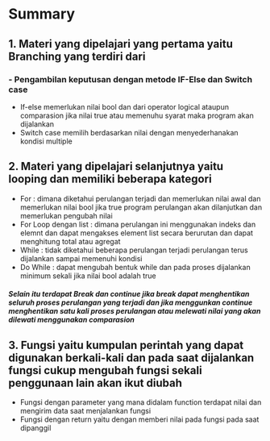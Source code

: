 # Summary

## 1. Materi yang dipelajari yang pertama yaitu Branching yang terdiri dari 
### - Pengambilan keputusan dengan metode IF-Else dan Switch case 
 - If-else memerlukan nilai bool dan dari operator logical ataupun comparasion jika nilai true atau memenuhu syarat  maka program akan dijalankan 
 - Switch case memilih berdasarkan nilai dengan menyederhanakan kondisi multiple 

## 2. Materi yang dipelajari selanjutnya yaitu looping dan memiliki beberapa kategori 

 - For : dimana diketahui perulangan terjadi dan memerlukan nilai awal dan memerlukan nilai bool jika true program perulangan akan dilanjutkan dan memerlukan pengubah nilai 
 - For Loop dengan list : dimana perulangan ini menggunakan indeks dan elemnt dan dapat mengakses element list secara berurutan dan dapat menghitung total atau agregat
 - While : tidak diketahui beberapa perulangan terjadi perulangan terus dijalankan sampai memenuhi kondisi 
 - Do While : dapat mengubah bentuk while dan pada proses dijalankan minimum sekali jika nilai bool adalah true 

##### Selain itu terdapat Break dan continue jika break dapat menghentikan seluruh proses perulangan yang terjadi dan jika menggunkan continue menghentikan satu kali proses perulangan atau melewati nilai yang akan dilewati menggunakan comparasion 

## 3. Fungsi yaitu kumpulan perintah yang dapat digunakan berkali-kali dan pada saat dijalankan fungsi cukup mengubah fungsi sekali penggunaan lain akan ikut diubah 
- Fungsi dengan parameter yang mana didalam function terdapat nilai dan mengirim data saat menjalankan fungsi 
- Fungsi dengan return yaitu dengan memberi nilai pada fungsi pada saat dipanggil 
